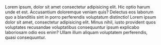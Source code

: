 Lorem ipsum, dolor sit amet consectetur adipisicing elit. Hic optio harum unde et est. Accusantium doloremque veniam quis? Delectus eos laborum quo a blanditiis sint in porro perferendis voluptatum distinctio! Lorem ipsum dolor sit amet, consectetur adipisicing elit. Minus nihil, iusto provident quos voluptates recusandae voluptatibus consequuntur ipsum explicabo laboriosam odio eos enim? Ullam illum aliquam voluptatem perferendis, quasi consequuntur.

